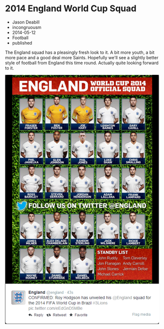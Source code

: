 # 2014 England World Cup Squad
- Jason Deabill
- incongruousm
- 2014-05-12
- Football
- published

The England squad has a pleasingly fresh look to it. A bit more youth, a bit more pace and a good deal more Saints. Hopefully we'll see a slightly better style of football from England this time round. Actually quite looking forward to it.

![England 2014 WC Squad](england-squad-2014.png)